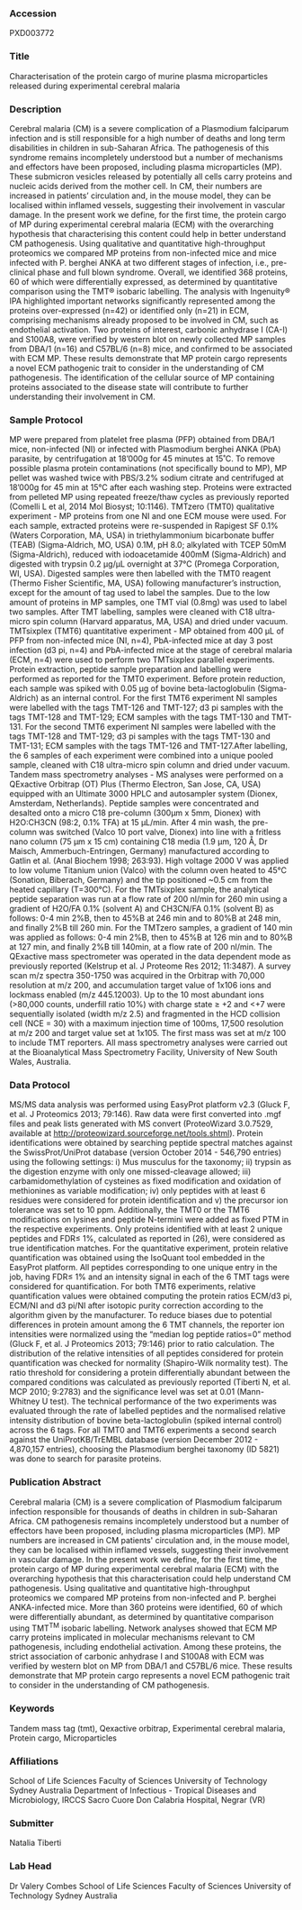 ### Accession
PXD003772

### Title
Characterisation of the protein cargo of murine plasma microparticles released during experimental cerebral malaria

### Description
Cerebral malaria (CM) is a severe complication of a Plasmodium falciparum infection and is still responsible for a high number of deaths and long term disabilities in children in sub-Saharan Africa. The pathogenesis of this syndrome remains incompletely understood but a number of mechanisms and effectors have been proposed, including plasma microparticles (MP). These submicron vesicles released by potentially all cells carry proteins and nucleic acids derived from the mother cell. In CM, their numbers are increased in patients’ circulation and, in the mouse model, they can be localised within inflamed vessels, suggesting their involvement in vascular damage. In the present work we define, for the first time, the protein cargo of MP during experimental cerebral malaria (ECM) with the overarching hypothesis that characterising this content could help in better understand CM pathogenesis.  Using qualitative and quantitative high-throughput proteomics we compared MP proteins from non-infected mice and mice infected with P. berghei ANKA at two different stages of infection, i.e., pre-clinical phase and full blown syndrome. Overall, we identified 368 proteins, 60 of which were differentially expressed, as determined by quantitative comparison using the TMT® isobaric labelling. The analysis with Ingenuity® IPA highlighted important networks significantly represented among the proteins over-expressed (n=42) or identified only (n=21) in ECM, comprising mechanisms already proposed to be involved in CM, such as endothelial activation. Two proteins of interest, carbonic anhydrase I (CA-I) and S100A8, were verified by western blot on newly collected MP samples from DBA/1 (n=16) and C57BL/6 (n=8) mice, and confirmed to be associated with ECM MP. These results demonstrate that MP protein cargo represents a novel ECM pathogenic trait to consider in the understanding of CM pathogenesis. The identification of the cellular source of MP containing proteins associated to the disease state will contribute to further understanding their involvement in CM.

### Sample Protocol
MP were prepared from platelet free plasma (PFP) obtained from DBA/1 mice, non-infected (NI) or infected with Plasmodium berghei ANKA (PbA) parasite, by centrifugation at 18’000g for 45 minutes at 15˚C. To remove possible plasma protein contaminations (not specifically bound to MP), MP pellet was washed twice with PBS/3.2% sodium citrate and centrifuged at 18’000g for 45 min at 15°C after each washing step. Proteins were extracted from pelleted MP using repeated freeze/thaw cycles as previously reported (Comelli L et al, 2014 Mol Biosyst; 10:1146).  TMTzero (TMT0) qualitative experiment - MP proteins from one NI and one ECM mouse were used. For each sample, extracted proteins were re-suspended in Rapigest SF 0.1% (Waters Corporation, MA, USA) in triethylammonium bicarbonate buffer (TEAB) (Sigma-Aldrich, MO, USA) 0.1M, pH 8.0; alkylated with TCEP 50mM (Sigma-Aldrich), reduced with iodoacetamide 400mM (Sigma-Aldrich) and digested with trypsin 0.2 µg/µL overnight at 37°C (Promega Corporation, WI, USA). Digested samples were then labelled with the TMT0 reagent (Thermo Fisher Scientific, MA, USA) following manufacturer’s instruction, except for the amount of tag used to label the samples. Due to the low amount of proteins in MP samples, one TMT vial (0.8mg) was used to label two samples. After TMT labelling, samples were cleaned with C18 ultra-micro spin column (Harvard apparatus, MA, USA) and dried under vacuum.  TMTsixplex (TMT6) quantitative experiment - MP obtained from 400 µL of PFP from non-infected mice (NI, n=4), PbA-infected mice at day 3 post infection (d3 pi, n=4) and PbA-infected mice at the stage of cerebral malaria (ECM, n=4) were used to perform two TMTsixplex parallel experiments. Protein extraction, peptide sample preparation and labelling were performed as reported for the TMT0 experiment. Before protein reduction, each sample was spiked with 0.05 µg of bovine beta-lactoglobulin (Sigma-Aldrich) as an internal control. For the first TMT6 experiment NI samples were labelled with the tags TMT-126 and TMT-127; d3 pi samples with the tags TMT-128 and TMT-129; ECM samples with the tags TMT-130 and TMT-131. For the second TMT6 experiment NI samples were labelled with the tags TMT-128 and TMT-129; d3 pi samples with the tags TMT-130 and TMT-131; ECM samples with the tags TMT-126 and TMT-127.After labelling, the 6 samples of each experiment were combined into a unique pooled sample, cleaned with C18 ultra-micro spin column and dried under vacuum.  Tandem mass spectrometry analyses - MS analyses were performed on a QExactive Orbitrap (OT) Plus (Thermo Electron, San Jose, CA, USA) equipped with an Ultimate 3000 HPLC and autosampler system (Dionex, Amsterdam, Netherlands). Peptide samples were concentrated and desalted onto a micro C18 pre-column (300µm x 5mm, Dionex) with H2O:CH3CN (98:2, 0.1% TFA) at 15 µL/min. After 4 min wash, the pre-column was switched (Valco 10 port valve, Dionex) into line with a fritless nano column (75 µm x 15 cm) containing C18 media (1.9 µm, 120 Å, Dr Maisch, Ammerbuch-Entringen, Germany) manufactured according  to Gatlin et al. (Anal Biochem 1998; 263:93). High voltage 2000 V was applied to low volume Titanium union (Valco) with the column oven heated to 45°C (Sonation, Biberach, Germany) and the tip positioned ~0.5 cm from the heated capillary (T=300°C).  For the TMTsixplex sample, the analytical peptide separation was run at a flow rate of 200 nl/min for 260 min using a gradient of H2O/FA 0.1% (solvent A) and CH3CN/FA 0.1% (solvent B) as follows: 0-4 min 2%B, then to 45%B at 246 min and to 80%B at 248 min, and finally 2%B till 260 min. For the TMTzero samples, a gradient of 140 min was applied as follows: 0-4 min 2%B, then to 45%B at 126 min and to 80%B at 127 min, and finally 2%B till 140min, at a flow rate of 200 nl/min. The QExactive mass spectrometer was operated in the data dependent mode as previously reported (Kelstrup et al. J Proteome Res 2012; 11:3487). A survey scan m/z spectra 350-1750 was acquired in the Orbitrap with 70,000 resolution at m/z 200, and accumulation target value of 1x106 ions and lockmass enabled (m/z 445.12003). Up to the 10 most abundant ions (>80,000 counts, underfill ratio 10%) with charge state ≥ +2 and <+7 were sequentially isolated (width m/z 2.5) and fragmented in the HCD collision cell (NCE = 30) with a maximum injection time of 100ms, 17,500 resolution at m/z 200 and target value set at 1x105. The first mass was set at m/z 100 to include TMT reporters.  All mass spectrometry analyses were carried out at the Bioanalytical Mass Spectrometry Facility, University of New South Wales, Australia.

### Data Protocol
MS/MS data analysis was performed using EasyProt platform v2.3 (Gluck F, et al. J Proteomics 2013; 79:146). Raw data were first converted into .mgf files and peak lists generated with MS convert (ProteoWizard 3.0.7529, available at http://proteowizard.sourceforge.net/tools.shtml). Protein identifications were obtained by searching peptide spectral matches against the SwissProt/UniProt database (version October 2014 - 546,790 entries) using the following settings: i) Mus musculus for the taxonomy; ii) trypsin as the digestion enzyme with only one missed-cleavage allowed; iii) carbamidomethylation of cysteines as fixed modification and oxidation of methionines as variable modification; iv) only peptides with at least 6 residues were considered for protein identification and v) the precursor ion tolerance was set to 10 ppm. Additionally, the TMT0 or the TMT6 modifications on lysines and peptide N-termini were added as fixed PTM in the respective experiments. Only proteins identified with at least 2 unique peptides and FDR≤ 1%, calculated as reported in (26), were considered as true identification matches.  For the quantitative experiment, protein relative quantification was obtained using the IsoQuant tool embedded in the EasyProt platform. All peptides corresponding to one unique entry in the job, having FDR≤ 1% and an intensity signal in each of the 6 TMT tags were considered for quantification.  For both TMT6 experiments, relative quantification values were obtained computing the protein ratios ECM/d3 pi, ECM/NI and d3 pi/NI after isotopic purity correction according to the algorithm given by the manufacturer. To reduce biases due to potential differences in protein amount among the 6 TMT channels, the reporter ion intensities were normalized using the “median log peptide ratios=0” method (Gluck F, et al. J Proteomics 2013; 79:146) prior to ratio calculation. The distribution of the relative intensities of all peptides considered for protein quantification was checked for normality (Shapiro-Wilk normality test). The ratio threshold for considering a protein differentially abundant between the compared conditions was calculated as previously reported (Tiberti N, et al. MCP 2010; 9:2783) and the significance level was set at 0.01 (Mann-Whitney U test). The technical performance of the two experiments was evaluated through the rate of labelled peptides and the normalised relative intensity distribution of bovine beta-lactoglobulin (spiked internal control) across the 6 tags.  For all TMT0 and TMT6 experiments a second search against the UniProtKB/TrEMBL database (version December 2012 - 4,870,157 entries), choosing the Plasmodium berghei taxonomy (ID 5821) was done to search for parasite proteins.

### Publication Abstract
Cerebral malaria (CM) is a severe complication of Plasmodium falciparum infection responsible for thousands of deaths in children in sub-Saharan Africa. CM pathogenesis remains incompletely understood but a number of effectors have been proposed, including plasma microparticles (MP). MP numbers are increased in CM patients' circulation and, in the mouse model, they can be localised within inflamed vessels, suggesting their involvement in vascular damage. In the present work we define, for the first time, the protein cargo of MP during experimental cerebral malaria (ECM) with the overarching hypothesis that this characterisation could help understand CM pathogenesis. Using qualitative and quantitative high-throughput proteomics we compared MP proteins from non-infected and P. berghei ANKA-infected mice. More than 360 proteins were identified, 60 of which were differentially abundant, as determined by quantitative comparison using TMT<sup>TM</sup> isobaric labelling. Network analyses showed that ECM MP carry proteins implicated in molecular mechanisms relevant to CM pathogenesis, including endothelial activation. Among these proteins, the strict association of carbonic anhydrase I and S100A8 with ECM was verified by western blot on MP from DBA/1 and C57BL/6 mice. These results demonstrate that MP protein cargo represents a novel ECM pathogenic trait to consider in the understanding of CM pathogenesis.

### Keywords
Tandem mass tag (tmt), Qexactive orbitrap, Experimental cerebral malaria, Protein cargo, Microparticles

### Affiliations
School of Life Sciences Faculty of Sciences University of Technology Sydney Australia
Department of Infectious - Tropical Diseases and Microbiology, IRCCS Sacro Cuore Don Calabria Hospital, Negrar (VR)

### Submitter
Natalia Tiberti

### Lab Head
Dr Valery Combes
School of Life Sciences Faculty of Sciences University of Technology Sydney Australia


